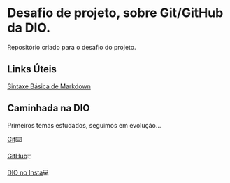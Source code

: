 # Desafio de projeto, sobre Git/GitHub da DIO. 
Repositório criado para o desafio do projeto. 

## Links Úteis
[Sintaxe Básica de Markdown](https://www.markdownguide.org/basic-syntax/)

## Caminhada na DIO
Primeiros temas estudados, seguimos em evolução...

[Git](https://git-scm.com/downloads)⌨️

[GitHub](https://github.com/)🖱️

[DIO no Insta](https://www.instagram.com/digitalinnovation.one/)💻
